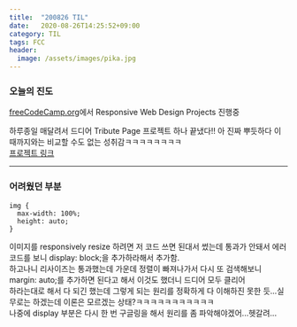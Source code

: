 ```yaml
---
title:  "200826 TIL"
date:   2020-08-26T14:25:52+09:00
category: TIL
tags: FCC
header:
  image: /assets/images/pika.jpg
---
```


<h3>오늘의 진도</h3>

[freeCodeCamp.org](https://www.freecodecamp.org/)에서 Responsive Web Design Projects 진행중

하루종일 매달려서 드디어 Tribute Page 프로젝트 하나 끝냈다!! 아 진짜 뿌듯하다 이때까지와는 비교할 수도 없는 성취감ㅋㅋㅋㅋㅋㅋㅋㅋ
<br>[프로젝트 링크](https://codepen.io/code-atelier/full/vYGgvba)

<hr>

<h3>어려웠던 부분</h3>

```
img {
  max-width: 100%;
  height: auto;
}
```

이미지를 responsively resize 하려면 저 코드 쓰면 된대서 썼는데 통과가 안돼서 에러코드를 보니 display: block;을 추가하라해서 추가함.
<br>하고나니 리사이즈는 통과했는데 가운데 정렬이 빠져나가서 다시 또 검색해보니 margin: auto;를 추가하면 된다고 해서 이것도 했더니 드디어 모두 클리어
<br>하라는대로 해서 다 되긴 했는데 그렇게 되는 원리를 정확하게 다 이해하진 못한 듯...실무로는 하겠는데 이론은 모르겠는 상태?ㅋㅋㅋㅋㅋㅋㅋㅋㅋㅋㅋ
<br>나중에 display 부분은 다시 한 번 구글링을 해서 원리를 좀 파악해야겠어...헷갈려...
